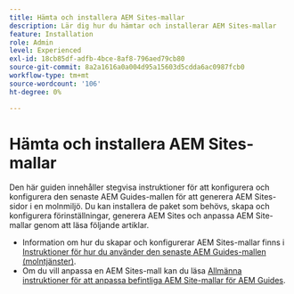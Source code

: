 ```yaml
---
title: Hämta och installera AEM Sites-mallar
description: Lär dig hur du hämtar och installerar AEM Sites-mallar
feature: Installation
role: Admin
level: Experienced
exl-id: 18cb85df-adfb-4bce-8af8-796aed79cb80
source-git-commit: 8a2a1616a0a004d95a15603d5cdda6ac0987fcb0
workflow-type: tm+mt
source-wordcount: '106'
ht-degree: 0%

---
```


# Hämta och installera AEM Sites-mallar

Den här guiden innehåller stegvisa instruktioner för att konfigurera och konfigurera den senaste AEM Guides-mallen för att generera AEM Sites-sidor i en molnmiljö. Du kan installera de paket som behövs, skapa och konfigurera förinställningar, generera AEM Sites och anpassa AEM Site-mallar genom att läsa följande artiklar.

- Information om hur du skapar och konfigurerar AEM Sites-mallar finns i [Instruktioner för hur du använder den senaste AEM Guides-mallen (molntjänster)](../knowledge-base/kb-articles/publishing/download-install-aem-sites-templates-cs-kb.md).
- Om du vill anpassa en AEM Sites-mall kan du läsa [Allmänna instruktioner för att anpassa befintliga AEM Site-mallar för AEM Guides](../knowledge-base/kb-articles/publishing/customize-exsisting-site-template-kb.md).
